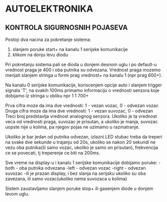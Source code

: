 # AUTOELEKTRONIKA

## KONTROLA SIGURNOSNIH POJASEVA

Postoji dva nacina za pokretanje sistema:
1. slanjem poruke start+ na kanalu 1 serijske komunikacije 
2. klikom na donju levu diodu

Pri pokretanju sistema pali se dioda u donjem desnom uglu i po default-u vrednost praga je 400 i oba putnika su odvezana.
Vrednost praga mozemo menjati slanjem stringa u formi prag vrednost+ na kanalu 1 (npr prag 600+).

Na kanalu 0 serijske komunikacije, koriscenjem opcije auto i slanjem trigger signala 'T', na svakih 100ms primamo informaciju o vrednosti senzora koje dobijamo iz
stringa u obliku npr 1 1 700+

Prva cifra moze da ima dve vrednosti: 1 - vezan vozac, 0 - odvezan vozac
Druga cifra moze da ima dve vrednosti: 1 - vezan suvozac, 0 - odvezan
Treci broj predstavlja vrednost analognog senzora. Ukoliko je ta vrednost veca od vrednosti praga, suvozac je prisutan, a ukoliko je manja, suvozac uopste nije u kolima,
pa njegov pojas ne uzimamo u razmatranje.

Ukoliko je bar jedan od putnika odvezan, izlazni LED stubac treba da treperi na svake dve sekunde u trajanju od 20s, ukoliko se nakon 20 sekundi ne vezu oba putnika(ili samo vozac, 
ukoliko je samo on prisutan), frekvencija ce se povecati, tj treperenje ce biti na 200ms.

Sve vreme na display-u i kanalu 1 serijske komunikacije dobijamo poruke:
-both - oba putnika odvezana
-left - odvezan vozac
-right - odvezan suvozac
-ili je prazan display, i bez slanja na serijsku ukoliko su oba zavezana, ili samo vozac(ukoliko nema suvozaca u kolima)

Sistem zaustavljamo slanjem poruke stop+ ili gasenjem diode u donjem levom uglu.
